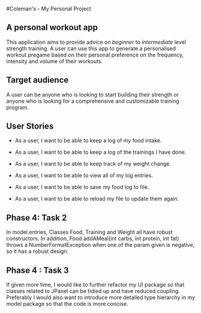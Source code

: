 #Coleman's -  My Personal Project

## A personal workout app

This application aims to provide advice on *beginner* to *intermediate* level strength training.
A user can use this app to generate a personalised workout pregame based on their personal preference on the frequency, intensity and volume of their workouts.

## Target audience

A user can be anyone who is looking to start building their strength or anyone who is looking for a comprehensive and customizable training program.

## User Stories

- As a user, I want to be able to keep a log of my food intake.
- As a user, I want to be able to keep a log of the trainings I have done. 
- As a user, I want to be able to keep track of my weight change.
- As a user, I want to be able to view all of my log entries.

- As a user, I want to be able to save my food log to file.
- As a user, I want to be able to reload my file to update them again.


## Phase 4: Task 2

In model.entries, Classes Food, Training and Weight all have robust constructors.
In addition, Food.addAMeal(int carbs, int protein, int fat) throws a NumberFormatException when one of the param given is negative, so it has a robust design.

## Phase 4 : Task 3
If given more time, I would like to further refactor my UI package so that classes related to JPanel can be tidied up and have reduced coupling. Preferably I would also want to introduce more detailed type hierarchy in my model package so that the code is more concise.
